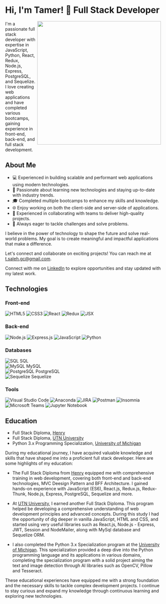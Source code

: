 # Hi, I'm Tamer! 👋 Full Stack Developer

<div>
  <img align="right" width="400" src="https://github.com/tam-sal/tam-sal/assets/95254477/1c239f51-e42d-4c4d-bfea-a8029e376552">
  <p>I'm a passionate full stack developer with expertise in JavaScript, Python, React, Redux, Node.js, Express, PostgreSQL, and Sequelize. I love creating web applications and have completed various bootcamps, gaining experience in front-end, back-end, and full stack development.</p>
</div>

## About Me

- 💻 Experienced in building scalable and performant web applications using modern technologies.
- 🚀 Passionate about learning new technologies and staying up-to-date with industry trends.
- 🎓 Completed multiple bootcamps to enhance my skills and knowledge.
- 🌐 Enjoy working on both the client-side and server-side of applications.
- 🤝 Experienced in collaborating with teams to deliver high-quality projects.
- 🔧 Always eager to tackle challenges and solve problems.

I believe in the power of technology to shape the future and solve real-world problems. My goal is to create meaningful and impactful applications that make a difference.

Let's connect and collaborate on exciting projects! You can reach me at [t.saleh.gc@gmail.com](mailto:t.saleh.gc@gmail.com).

Connect with me on [LinkedIn](https://www.linkedin.com/in/tamsaleh/) to explore opportunities and stay updated with my latest work.

## Technologies


### Front-end

<img src="https://img.icons8.com/color/48/000000/html-5.png" alt="HTML5" > 
<img src="https://img.icons8.com/color/48/000000/css3.png" alt="CSS3" > 
<img src="https://img.icons8.com/color/48/000000/react-native.png" alt="React" > 
<img src="https://img.icons8.com/color/48/000000/redux.png" alt="Redux" > 
<img src="https://img.icons8.com/office/48/000000/jsx.png" alt="JSX" >

### Back-end

<img src="https://img.icons8.com/color/48/000000/nodejs.png" alt="Node.js" > 
<img src="https://img.icons8.com/office/48/000000/api-settings.png" alt="Express.js" > 
<img src="https://img.icons8.com/color/48/000000/javascript.png" alt="JavaScript" > 
<img src="https://img.icons8.com/color/48/000000/python.png" alt="Python" > 

### Databases

![SQL](https://img.icons8.com/dusk/48/000000/sql.png) SQL \
![MySQL](https://img.icons8.com/color/48/000000/mysql-logo.png) MySQL \
![PostgreSQL](https://img.icons8.com/color/48/000000/postgresql.png) PostgreSQL \
![Sequelize](https://img.icons8.com/color/48/000000/sequelize.png) Sequelize


### Tools

<img src="https://img.icons8.com/fluent/48/000000/visual-studio-code-2019.png" alt="Visual Studio Code" > 
<img src="https://img.icons8.com/dusk/48/000000/anaconda.png" alt="Anaconda" > 
<img src="https://img.icons8.com/color/48/000000/jira.png" alt="JIRA" > 
<img src="https://img.icons8.com/dusk/48/000000/postman-api.png" alt="Postman" > 
<img src="https://img.icons8.com/color/48/000000/insomnia.png" alt="Insomnia" > 
<img src="https://img.icons8.com/color/48/000000/microsoft-teams.png" alt="Microsoft Teams" > 
<img src="https://img.icons8.com/color/48/000000/jupyter-notebook.png" alt="Jupyter Notebook" >


## Education

- Full Stack Diploma, [Henry](https://www.soyhenry.com/)
- Full Stack Diploma, [UTN University](https://sceu.frba.utn.edu.ar/e-learning/)
- Python 3.x Programming Specialization, [University of Michigan](https://www.coursera.org/specializations/python-3-programming)

During my educational journey, I have acquired valuable knowledge and skills that have shaped me into a proficient full stack developer. Here are some highlights of my education:

- The Full Stack Diploma from [Henry](https://www.soyhenry.com/) equipped me with comprehensive training in web development, covering both front-end and back-end technologies, MVC Deesign Pattern and BFF Architecture. I gained hands-on experience with JavaScript (ES6), React.js, Redux.js, Redux-Thunk, Node.js, Express, PostgreSQL, Sequelize and more.

- At [UTN University](https://sceu.frba.utn.edu.ar/e-learning/), I earned another Full Stack Diploma. This program helped be developing a comprehensive understanding of web development principles and advanced concepts. During this study I had the opportunity of dig deeper in vanilla JavaScript, HTML and CSS, and started using very useful libraries such as React.js, Node.js - Express, JWT, Session and NodeMailer, along with MySql database and Sequelize ORM.

- I also completed the Python 3.x Specialization program at the [University of Michigan](https://www.coursera.org/specializations/python-3-programming). This specialization provided a deep dive into the Python programming language and its applications in various domains, completing the specialization program with a solid project aiming the text and image detection through AI libraries such as OpenCV, Pillow and Tesseract.

These educational experiences have equipped me with a strong foundation and the necessary skills to tackle complex development projects. I continue to stay curious and expand my knowledge through continuous learning and exploring new technologies.

